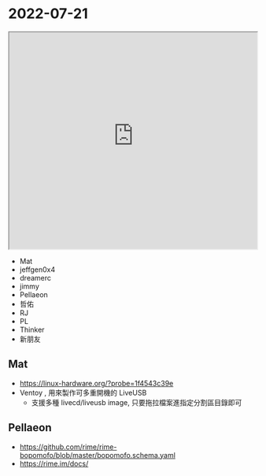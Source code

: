 # 2022-07-21

<iframe src="https://photos.hackingthursday.org/2022-2022-07-21" width="100%" height="440px"></iframe>

- Mat
- jeffgen0x4
- dreamerc
- jimmy
- Pellaeon
- 哲佑
- RJ
- PL
- Thinker
- 新朋友

## Mat

- https://linux-hardware.org/?probe=1f4543c39e
- Ventoy , 用來製作可多重開機的 LiveUSB
    - 支援多種 livecd/liveusb image, 只要拖拉檔案進指定分割區目錄即可

## Pellaeon

- https://github.com/rime/rime-bopomofo/blob/master/bopomofo.schema.yaml
- https://rime.im/docs/
